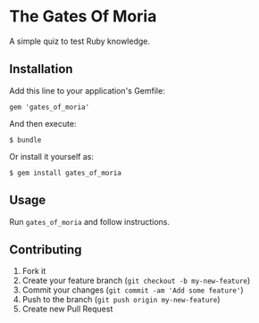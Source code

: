 # The Gates Of Moria

A simple quiz to test Ruby knowledge.

## Installation

Add this line to your application's Gemfile:

    gem 'gates_of_moria'

And then execute:

    $ bundle

Or install it yourself as:

    $ gem install gates_of_moria

## Usage

Run `gates_of_moria` and follow instructions.

## Contributing

1. Fork it
2. Create your feature branch (`git checkout -b my-new-feature`)
3. Commit your changes (`git commit -am 'Add some feature'`)
4. Push to the branch (`git push origin my-new-feature`)
5. Create new Pull Request
